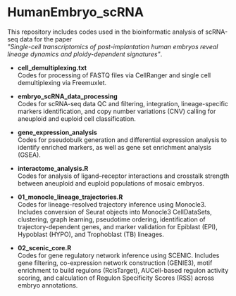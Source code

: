 # HumanEmbryo_scRNA

This repository includes codes used in the bioinformatic analysis of scRNA-seq data for the paper  
*"Single-cell transcriptomics of post-implantation human embryos reveal lineage dynamics and ploidy-dependent signatures"*.

- **cell_demultiplexing.txt**  
  Codes for processing of FASTQ files via CellRanger and single cell demultiplexing via Freemuxlet.

- **embryo_scRNA_data_processing**  
  Codes for scRNA-seq data QC and filtering, integration, lineage-specific markers identification, and copy number variations (CNV) calling for aneuploid and euploid cell classification.

- **gene_expression_analysis**  
  Codes for pseudobulk generation and differential expression analysis to identify enriched markers, as well as gene set enrichment analysis (GSEA).

- **interactome_analysis.R**  
  Codes for analysis of ligand–receptor interactions and crosstalk strength between aneuploid and euploid populations of mosaic embryos.

- **01_monocle_lineage_trajectories.R**  
  Codes for lineage-resolved trajectory inference using Monocle3. Includes conversion of Seurat objects into Monocle3 CellDataSets, clustering, graph learning, pseudotime ordering, identification of trajectory-dependent genes, and marker validation for Epiblast (EPI), Hypoblast (HYPO), and Trophoblast (TB) lineages.

- **02_scenic_core.R**  
  Codes for gene regulatory network inference using SCENIC. Includes gene filtering, co-expression network construction (GENIE3), motif enrichment to build regulons (RcisTarget), AUCell-based regulon activity scoring, and calculation of Regulon Specificity Scores (RSS) across embryo annotations.

